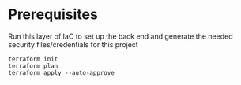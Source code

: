 # Prerequisites
Run this layer of IaC to set up the back end and generate the needed security files/credentials for this project

```
terraform init
terraform plan
terraform apply --auto-approve
```